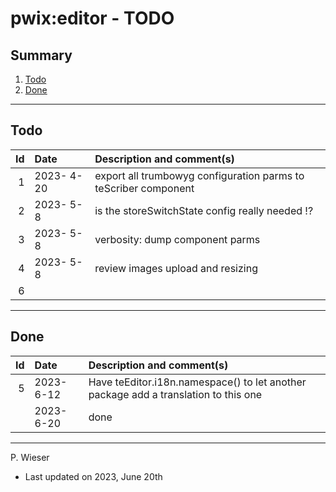 # pwix:editor - TODO

## Summary

1. [Todo](#todo)
2. [Done](#done)

---
## Todo

|   Id | Date       | Description and comment(s) |
| ---: | :---       | :---                       |
|    1 | 2023- 4-20 | export all trumbowyg configuration parms to teScriber component |
|    2 | 2023- 5- 8 | is the storeSwitchState config really needed !? |
|    3 | 2023- 5- 8 | verbosity: dump component parms |
|    4 | 2023- 5- 8 | review images upload and resizing |
|    6 |  |  |

---
## Done

|   Id | Date       | Description and comment(s) |
| ---: | :---       | :---                       |
|    5 | 2023- 6-12 | Have teEditor.i18n.namespace() to let another package add a translation to this one |
|      | 2023- 6-20 | done |

---
P. Wieser
- Last updated on 2023, June 20th
